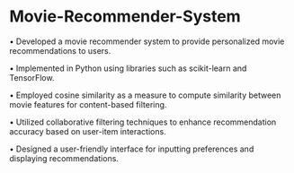 # Movie-Recommender-System

• Developed a movie recommender system to provide personalized movie recommendations to users.

• Implemented in Python using libraries such as scikit-learn and TensorFlow.

• Employed cosine similarity as a measure to compute similarity between movie features for content-based
filtering.

• Utilized collaborative filtering techniques to enhance recommendation accuracy based on user-item
interactions.

• Designed a user-friendly interface for inputting preferences and displaying recommendations.
